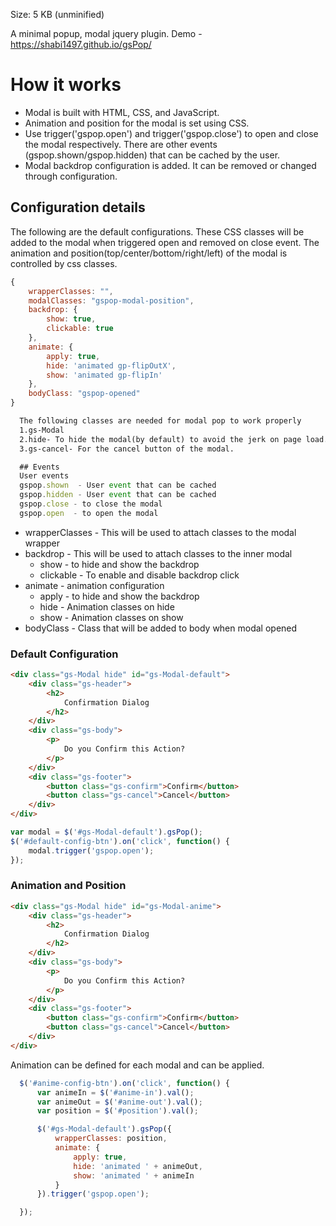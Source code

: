 Size: 5 KB (unminified)

A minimal popup, modal jquery plugin. Demo - https://shabi1497.github.io/gsPop/
# How it works

*   Modal is built with HTML, CSS, and JavaScript.
*   Animation and position for the modal is set using CSS.
*   Use trigger('gspop.open') and trigger('gspop.close') to open and close the modal respectively. There are other events (gspop.shown/gspop.hidden) that can be cached by the user.
*   Modal backdrop configuration is added. It can be removed or changed through configuration.

## Configuration details

The following are the default configurations. These CSS classes will be added to the modal when triggered open and removed on close event. The animation and position(top/center/bottom/right/left) of the modal is controlled by css classes.

``` js
{
    wrapperClasses: "",
    modalClasses: "gspop-modal-position",
    backdrop: {
        show: true,
        clickable: true
    },
    animate: {
        apply: true,
        hide: 'animated gp-flipOutX',
        show: 'animated gp-flipIn'
    },
    bodyClass: "gspop-opened"
}
```

``` html
  The following classes are needed for modal pop to work properly
  1.gs-Modal
  2.hide- To hide the modal(by default) to avoid the jerk on page load.
  3.gs-cancel- For the cancel button of the modal.
```
```js
  ## Events
  User events
  gspop.shown  - User event that can be cached
  gspop.hidden - User event that can be cached
  gspop.close - to close the modal
  gspop.open  - to open the modal
```
* wrapperClasses - This will be used to attach classes to the modal wrapper
* backdrop    - This will be used to attach classes to the inner modal
  + show      - to hide and show the backdrop
  + clickable - To enable and disable backdrop click
* animate     - animation configuration
  + apply     - to hide and show the backdrop
  + hide      - Animation classes on hide
  + show      - Animation classes on show
* bodyClass   - Class that will be added to body when modal opened

### Default Configuration

``` html
<div class="gs-Modal hide" id="gs-Modal-default">
    <div class="gs-header">
        <h2>
            Confirmation Dialog
        </h2>
    </div>
    <div class="gs-body">
        <p>
            Do you Confirm this Action?
        </p>
    </div>
    <div class="gs-footer">
        <button class="gs-confirm">Confirm</button>
        <button class="gs-cancel">Cancel</button>
    </div>
</div>
```
```js
var modal = $('#gs-Modal-default').gsPop();
$('#default-config-btn').on('click', function() {
    modal.trigger('gspop.open');
});
```

### Animation and Position

``` html
<div class="gs-Modal hide" id="gs-Modal-anime">
    <div class="gs-header">
        <h2>
            Confirmation Dialog
        </h2>
    </div>
    <div class="gs-body">
        <p>
            Do you Confirm this Action?
        </p>
    </div>
    <div class="gs-footer">
        <button class="gs-confirm">Confirm</button>
        <button class="gs-cancel">Cancel</button>
    </div>
</div>
```

Animation can be defined for each modal and can be applied.

``` js
  $('#anime-config-btn').on('click', function() {
      var animeIn = $('#anime-in').val();
      var animeOut = $('#anime-out').val();
      var position = $('#position').val();

      $('#gs-Modal-default').gsPop({
          wrapperClasses: position,
          animate: {
              apply: true,
              hide: 'animated ' + animeOut,
              show: 'animated ' + animeIn
          }
      }).trigger('gspop.open');

  });
```
